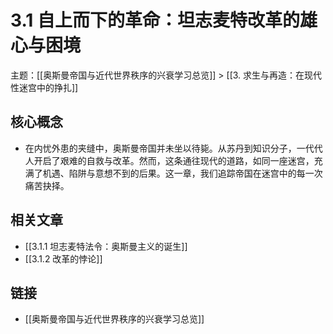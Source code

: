 # 3.1 自上而下的革命：坦志麦特改革的雄心与困境

主题：[[奥斯曼帝国与近代世界秩序的兴衰学习总览]] > [[3. 求生与再造：在现代性迷宫中的挣扎]]

## 核心概念

- 在内忧外患的夹缝中，奥斯曼帝国并未坐以待毙。从苏丹到知识分子，一代代人开启了艰难的自救与改革。然而，这条通往现代的道路，如同一座迷宫，充满了机遇、陷阱与意想不到的后果。这一章，我们追踪帝国在迷宫中的每一次痛苦抉择。

## 相关文章

- [[3.1.1 坦志麦特法令：奥斯曼主义的诞生]]
- [[3.1.2 改革的悖论]]

## 链接

- [[奥斯曼帝国与近代世界秩序的兴衰学习总览]]
